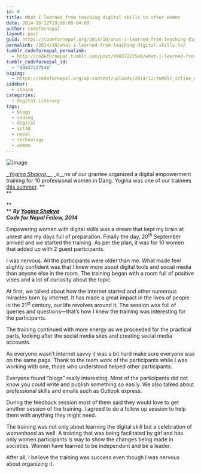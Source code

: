 ```yaml
---
id: 8
title: What I learned from teaching digital skills to other women
date: 2014-10-12T19:06:00-04:00
author: codefornepal
layout: post
guid: https://codefornepal.org/2014/10/what-i-learned-from-teaching-digital-skills-to/
permalink: /2014/10/what-i-learned-from-teaching-digital-skills-to/
tumblr_codefornepal_permalink:
  - http://codefornepal.tumblr.com/post/99837227548/what-i-learned-from-teaching-digital-skills-to
tumblr_codefornepal_id:
  - "99837227548"
bigimg:
  - https://codefornepal.org/wp-content/uploads/2014/12/tumblr_inline_ndcgpmJUax1qb9ga0.jpg
sidebar:
  - choice
categories:
  - Digital Literacy
tags:
  - blogs
  - coding
  - digital
  - ict4d
  - nepal
  - technology
  - women
---
```

![image](https://31.media.tumblr.com/c84af1ff560f2626bd9621ceccc8690c/tumblr_inline_ndcgpmJUax1qb9ga0.jpg)

**_**_<a href="https://twitter.com/YoginaShakya" target="_blank">Yogina Shakya,<span></span></a>_**_**_ _o__ne of our grantee organized a digital empowerment training for 10 professional women in Dang. Yogina was one of our trainees <a href="https://codefornepal.org/post/90988738253/digital-empowerment-training-summer-2014" target="_blank">this summer</a>. **  
** 

**  
** **_By <a href="https://twitter.com/YoginaShakya" target="_blank">Yogina Shakya</a>_  
_Code for Nepal Fellow, 2014_**

Empowering women with digital skills was a dream that kept my brain at unrest and my days full of preparation. Finally the day, 20<sup>th</sup> September arrived and we started the training. As per the plan, it was for 10 women that added up with 2 guest participants.<!-- more -->

I was nervous. All the participants were older than me. What made feel slightly confident was that I knew more about digital tools and social media than anyone else in the room. The training began with a room full of positive vibes and a lot of curiosity about the topic.

At first, we talked about how the internet started and other numerous miracles born by internet. It has made a great impact in the lives of people in the 21<sup>st</sup> century, our life revolves around it. The session was full of queries and questions&#8212;that&#8217;s how I knew the training was interesting for the participants.

The training continued with more energy as we proceeded for the practical parts, looking after the social media sites and creating social media accounts.

As everyone wasn&#8217;t internet savvy it was a bit hard make sure everyone was on the same page. Thank to the team work of the participants while I was working with one, those who understood helped other participants.

Everyone found &#8220;blogs&#8221; really interesting. Most of the participants did not know you could write and publish something so easily. We also talked about professional skills and emails such as Outlook express.

During the feedback session most of them said they would love to get another session of the training. I agreed to do a follow up session to help them with anything they might need.

The training was not only about learning the digital skill but a celebration of womanhood as well. A training that was being facilitated by girl and has only women participants is way to show the changes being made in societies. Women have learned to be independent and be a leader.

After all, I believe the training was success even though I was nervous about organizing it.